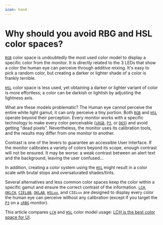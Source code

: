 ```yaml
---
icon: hand
---
```


# Why should you avoid RBG and HSL color spaces?

[`RGB`](../glossary.md#rgb) color space is undoubtedly the most used color model to display a specific color from the monitor. It is directly related to the 3 LEDs that show a color the human eye can perceive through additive mixing. It's easy to pick a random color, but creating a darker or lighter shade of a color is frankly terrible.

[`HSL`](../glossary.md#hsl) color space is less used, yet obtaining a darker or lighter variant of color is more effortless; a color can be darkish or lightish by adjusting the lightness axis.

What are these models problematic? The Human eye cannot perceive the entire white light gamut; it can only perceive a tiny portion. Both [`RGB`](../glossary.md#rgb) and [`HSL`](../glossary.md#hsl) operate beyond their perception. Every monitor works with a specific technology to make every color perceivable ([`sRGB`](../glossary.md#srgb), [`P3`](../glossary.md#p3), or [`D65`](../glossary.md#d65)) and avoid getting "dead pixels". Nevertheless, the monitor uses its calibration tools, and the results may differ from one monitor to another.

Contrast is one of the levers to guarantee an accessible User Interface. If the monitor calibrates a variety of colors beyond its scope, enough contrast will not be ensured. It may be worse: a weak contrast between an alert text and the background, leaving the user confused…

In addition, creating a color system using the [`HSL`](../glossary.md#hsl) might result in a color scale with brutal stops and oversaturated shades/tints.

Several alternatives and less common color spaces keep the color within a specific gamut and ensure the correct contrast of the information. [`LCH`](../glossary.md#lch), [`OKLCH`](../glossary.md#oklch), [`CIELAB`](../glossary.md#cielab), [`OKLAB`](../glossary.md#oklab), [`HSLuv`](../glossary.md#hsluv), and `CIELuv` are designed to display every color the human eye can perceive without any calibration (except if you target the [`P3`](../glossary.md#p3) on a [`sRBG`](../glossary.md#srgb) monitor).

This article compares [`LCH`](../glossary.md#lch) and [`HSL`](../glossary.md#hsl) color model usage: [LCH is the best color space for UI](https://atmos.style/blog/lch-color-space).

